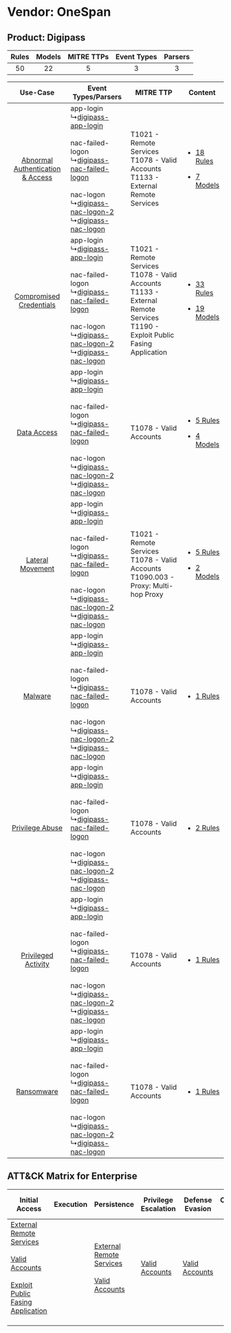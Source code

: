Vendor: OneSpan
===============
Product: Digipass
-----------------
| Rules | Models | MITRE TTPs | Event Types | Parsers |
|:-----:|:------:|:----------:|:-----------:|:-------:|
|  50   |   22   |     5      |      3      |    3    |

|    Use-Case    | Event Types/Parsers    | MITRE TTP    | Content    |
|:----:| ---- | ---- | ---- |
| [Abnormal Authentication & Access](../../../UseCases/uc_abnormal_authentication_&_access.md) |  app-login<br> ↳[digipass-app-login](Ps/pC_digipassapplogin.md)<br><br> nac-failed-logon<br> ↳[digipass-nac-failed-logon](Ps/pC_digipassnacfailedlogon.md)<br><br> nac-logon<br> ↳[digipass-nac-logon-2](Ps/pC_digipassnaclogon2.md)<br> ↳[digipass-nac-logon](Ps/pC_digipassnaclogon.md)<br> | T1021 - Remote Services<br>T1078 - Valid Accounts<br>T1133 - External Remote Services<br>    | [<ul><li>18 Rules</li></ul><ul><li>7 Models</li></ul>](RM/r_m_onespan_digipass_Abnormal_Authentication_&_Access.md) |
|          [Compromised Credentials](../../../UseCases/uc_compromised_credentials.md)          |  app-login<br> ↳[digipass-app-login](Ps/pC_digipassapplogin.md)<br><br> nac-failed-logon<br> ↳[digipass-nac-failed-logon](Ps/pC_digipassnacfailedlogon.md)<br><br> nac-logon<br> ↳[digipass-nac-logon-2](Ps/pC_digipassnaclogon2.md)<br> ↳[digipass-nac-logon](Ps/pC_digipassnaclogon.md)<br> | T1021 - Remote Services<br>T1078 - Valid Accounts<br>T1133 - External Remote Services<br>T1190 - Exploit Public Fasing Application<br> | [<ul><li>33 Rules</li></ul><ul><li>19 Models</li></ul>](RM/r_m_onespan_digipass_Compromised_Credentials.md)         |
|    [Data Access](../../../UseCases/uc_data_access.md)    |  app-login<br> ↳[digipass-app-login](Ps/pC_digipassapplogin.md)<br><br> nac-failed-logon<br> ↳[digipass-nac-failed-logon](Ps/pC_digipassnacfailedlogon.md)<br><br> nac-logon<br> ↳[digipass-nac-logon-2](Ps/pC_digipassnaclogon2.md)<br> ↳[digipass-nac-logon](Ps/pC_digipassnaclogon.md)<br> | T1078 - Valid Accounts<br>    | [<ul><li>5 Rules</li></ul><ul><li>4 Models</li></ul>](RM/r_m_onespan_digipass_Data_Access.md)    |
|    [Lateral Movement](../../../UseCases/uc_lateral_movement.md)    |  app-login<br> ↳[digipass-app-login](Ps/pC_digipassapplogin.md)<br><br> nac-failed-logon<br> ↳[digipass-nac-failed-logon](Ps/pC_digipassnacfailedlogon.md)<br><br> nac-logon<br> ↳[digipass-nac-logon-2](Ps/pC_digipassnaclogon2.md)<br> ↳[digipass-nac-logon](Ps/pC_digipassnaclogon.md)<br> | T1021 - Remote Services<br>T1078 - Valid Accounts<br>T1090.003 - Proxy: Multi-hop Proxy<br>    | [<ul><li>5 Rules</li></ul><ul><li>2 Models</li></ul>](RM/r_m_onespan_digipass_Lateral_Movement.md)    |
|    [Malware](../../../UseCases/uc_malware.md)    |  app-login<br> ↳[digipass-app-login](Ps/pC_digipassapplogin.md)<br><br> nac-failed-logon<br> ↳[digipass-nac-failed-logon](Ps/pC_digipassnacfailedlogon.md)<br><br> nac-logon<br> ↳[digipass-nac-logon-2](Ps/pC_digipassnaclogon2.md)<br> ↳[digipass-nac-logon](Ps/pC_digipassnaclogon.md)<br> | T1078 - Valid Accounts<br>    | [<ul><li>1 Rules</li></ul>](RM/r_m_onespan_digipass_Malware.md)    |
|    [Privilege Abuse](../../../UseCases/uc_privilege_abuse.md)    |  app-login<br> ↳[digipass-app-login](Ps/pC_digipassapplogin.md)<br><br> nac-failed-logon<br> ↳[digipass-nac-failed-logon](Ps/pC_digipassnacfailedlogon.md)<br><br> nac-logon<br> ↳[digipass-nac-logon-2](Ps/pC_digipassnaclogon2.md)<br> ↳[digipass-nac-logon](Ps/pC_digipassnaclogon.md)<br> | T1078 - Valid Accounts<br>    | [<ul><li>2 Rules</li></ul>](RM/r_m_onespan_digipass_Privilege_Abuse.md)    |
|    [Privileged Activity](../../../UseCases/uc_privileged_activity.md)    |  app-login<br> ↳[digipass-app-login](Ps/pC_digipassapplogin.md)<br><br> nac-failed-logon<br> ↳[digipass-nac-failed-logon](Ps/pC_digipassnacfailedlogon.md)<br><br> nac-logon<br> ↳[digipass-nac-logon-2](Ps/pC_digipassnaclogon2.md)<br> ↳[digipass-nac-logon](Ps/pC_digipassnaclogon.md)<br> | T1078 - Valid Accounts<br>    | [<ul><li>1 Rules</li></ul>](RM/r_m_onespan_digipass_Privileged_Activity.md)    |
|    [Ransomware](../../../UseCases/uc_ransomware.md)    |  app-login<br> ↳[digipass-app-login](Ps/pC_digipassapplogin.md)<br><br> nac-failed-logon<br> ↳[digipass-nac-failed-logon](Ps/pC_digipassnacfailedlogon.md)<br><br> nac-logon<br> ↳[digipass-nac-logon-2](Ps/pC_digipassnaclogon2.md)<br> ↳[digipass-nac-logon](Ps/pC_digipassnaclogon.md)<br> | T1078 - Valid Accounts<br>    | [<ul><li>1 Rules</li></ul>](RM/r_m_onespan_digipass_Ransomware.md)    |

ATT&CK Matrix for Enterprise
----------------------------
| Initial Access                                                                                                                                                                                                                         | Execution | Persistence                                                                                                                                      | Privilege Escalation                                                | Defense Evasion                                                     | Credential Access | Discovery | Lateral Movement                                                     | Collection | Command and Control                                                                                                                       | Exfiltration | Impact |
| -------------------------------------------------------------------------------------------------------------------------------------------------------------------------------------------------------------------------------------- | --------- | ------------------------------------------------------------------------------------------------------------------------------------------------ | ------------------------------------------------------------------- | ------------------------------------------------------------------- | ----------------- | --------- | -------------------------------------------------------------------- | ---------- | ----------------------------------------------------------------------------------------------------------------------------------------- | ------------ | ------ |
| [External Remote Services](https://attack.mitre.org/techniques/T1133)<br><br>[Valid Accounts](https://attack.mitre.org/techniques/T1078)<br><br>[Exploit Public Fasing Application](https://attack.mitre.org/techniques/T1190)<br><br> |           | [External Remote Services](https://attack.mitre.org/techniques/T1133)<br><br>[Valid Accounts](https://attack.mitre.org/techniques/T1078)<br><br> | [Valid Accounts](https://attack.mitre.org/techniques/T1078)<br><br> | [Valid Accounts](https://attack.mitre.org/techniques/T1078)<br><br> |                   |           | [Remote Services](https://attack.mitre.org/techniques/T1021)<br><br> |            | [Proxy: Multi-hop Proxy](https://attack.mitre.org/techniques/T1090/003)<br><br>[Proxy](https://attack.mitre.org/techniques/T1090)<br><br> |              |        |